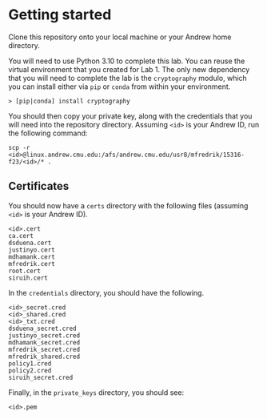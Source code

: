 # Getting started

Clone this repository onto your local machine or your Andrew home directory.

You will need to use Python 3.10 to complete this lab. You can reuse the virtual environment that you created for Lab 1. The only new dependency that you will need to complete the lab is the `cryptography` modulo, which you can install either via `pip` or `conda` from within your environment.
```
> [pip|conda] install cryptography
```
You should then copy your private key, along with the credentials that you will need into the repository directory. Assuming `<id>` is your Andrew ID, run the following command:
```
scp -r <id>@linux.andrew.cmu.edu:/afs/andrew.cmu.edu/usr8/mfredrik/15316-f23/<id>/* .
```

## Certificates
You should now have a `certs` directory with the following files (assuming `<id>` is your Andrew ID).
```
<id>.cert
ca.cert
dsduena.cert
justinyo.cert
mdhamank.cert
mfredrik.cert
root.cert
siruih.cert
```


In the `credentials` directory, you should have the following.
```
<id>_secret.cred
<id>_shared.cred
<id>_txt.cred
dsduena_secret.cred
justinyo_secret.cred
mdhamank_secret.cred
mfredrik_secret.cred
mfredrik_shared.cred
policy1.cred
policy2.cred
siruih_secret.cred
```
Finally, in the `private_keys` directory, you should see:
```
<id>.pem
```